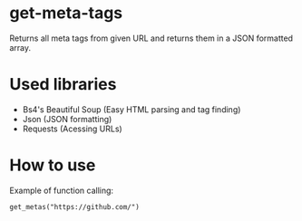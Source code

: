 # get-meta-tags
Returns all meta tags from given URL and returns them in a JSON formatted array.

# Used libraries
- Bs4's Beautiful Soup (Easy HTML parsing and tag finding)
- Json (JSON formatting)
- Requests (Acessing URLs)

# How to use
Example of function calling:
```
get_metas("https://github.com/")
```
